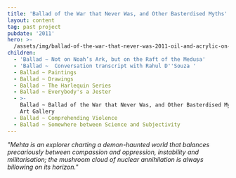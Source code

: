 ```yaml
---
title: 'Ballad of the War that Never Was, and Other Basterdised Myths'
layout: content
tag: past project
pubdate: '2011'
hero: >-
  /assets/img/ballad-of-the-war-that-never-was-2011-oil-and-acrylic-on-canvas-152-x-198-cm.jpg
children:
  - 'Ballad ~ Not on Noah’s Ark, but on the Raft of the Medusa'
  - 'Ballad ~  Conversation transcript with Rahul D''Souza '
  - Ballad ~ Paintings
  - Ballad ~ Drawings
  - Ballad ~ The Harlequin Series
  - Ballad ~ Everybody's a Jester
  - >-
    Ballad ~ Ballad of the War that Never Was, and Other Basterdised Myths, TAO
    Art Gallery
  - Ballad ~ Comprehending Violence
  - Ballad ~ Somewhere between Science and Subjectivity
---
```

_"Mehta is an explorer charting a demon-haunted world that balances precariously between compassion and oppression, instability and militarisation; the mushroom cloud of nuclear annihilation is always billowing on its horizon."_
